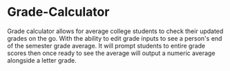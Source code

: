 # Grade-Calculator
Grade calculator allows for average college students to check their updated grades on the go. With the ability to edit grade inputs to see a person's end of the semester grade average. It will prompt students to entire grade scores then once ready to see the average will output a numeric average alongside a letter grade.
